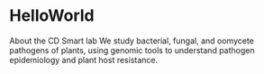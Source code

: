 # HelloWorld
About the CD Smart lab
We study bacterial, fungal, and oomycete pathogens of plants, using genomic tools to understand pathogen epidemiology and plant host resistance.
